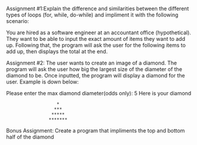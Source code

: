 Assignment #1:Explain the difference and similarities between the different types of loops
(for, while, do-while) and impliment it with the following scenario: 

You are hired as a software engineer at an accountant office (hypothetical). They want to
be able to input the exact amount of items they want to add up. Following that, the program
will ask the user for the following items to add up, then displays the total at the end.


Assignment #2: The user wants to create an image of a diamond. The program will ask the user
how big the largest size of the diameter of the diamond to be. Once inputted, the program will
display a diamond for the user. Example is down below:


Please enter the max diamond diameter(odds only): 5
Here is your diamond


                       *
                      ***
                     *****
                    *******
                    
                    
                    
Bonus Assignment: Create a program that impliments the top and bottom half of the diamond



